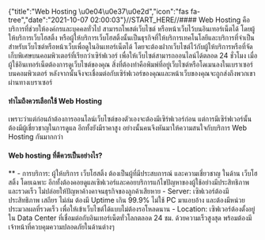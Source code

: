{"title":"Web Hosting \u0e04\u0e37\u0e2d","icon":"fas fa-tree","date":"2021-10-07 02:00:03"}//START_HERE//#### Web Hosting คือ
 บริการที่ช่วยให้องค์กรและบุคคลทั่วไป สามารถโพสต์เว็บไซต์ หรือหน้าเว็บไว้บนอินเทอร์เน็ตได้ โดยผู้ให้บริการเว็บโฮสติ้ง หรือผู้ให้บริการเว็บโฮสติ้งนั้นเป็นธุรกิจที่ให้บริการเทคโนโลยีและบริการที่จำเป็นสำหรับเว็บไซต์หรือหน้าเว็บเพื่อดูในอินเทอร์เน็ตได้ โดยจะต้องฝากเว็บไซต์ไว้กับผู้ให้บริการหรือที่จัดเก็บพิเศษบนคอมพิวเตอร์ที่เรียกว่าเซิร์ฟเวอร์ เพื่อให้เว็บไซต์สามารถออนไลน์ได้ตลอด 24 ชั่วโมง
 เมื่อผู้ใช้อินเทอร์เน็ตต้องการดูเว็บไซต์ของคุณ สิ่งที่ต้องทำคือพิมพ์ที่อยู่เว็บไซต์หรือโดเมนลงในเบราเซอร์ บนคอมพิวเตอร์ หลังจากนั้นจึงจะเชื่อมต่อกับเซิร์ฟเวอร์ของคุณและหน้าเว็บของคุณจะถูกส่งถึงพวกเขาผ่านทางเบราเซอร์
####  ทำไมถึงควรเลือกใช้ Web Hosting
เพราะว่าแต่ก่อนถ้าต้องการออนไลน์เว็บไซต์ของตัวเองจะต้องมีเซิร์ฟเวอร์ก่อน 
แต่การมีเซิร์ฟเวอร์นั้นต้องมีผู้เชี่ยวชาญในการดูแล อีกทั้งยังมีราคาสูง
อย่างนั้นคนจึงหันมาให้ความสนใจกับบริการ Web Hosting กันมากกว่า

#### Web hosting ที่ดีควรเป็นอย่างไร?


**	-	การบริการ: ผู้ให้บริการ เว็บโฮสติ้ง ต้องเป็นผู้ที่มีประสบการณ์ และความเชี่ยวชาญ ในด้าน เว็บโฮสติ้ง โดยเฉพาะ อีกทั้งต้องคอยดูแลเซิฟเวอร์และคอยบริการแก้ไขปัญหาของผู้ใช้อย่างมีประสิทธิภาพและรวดเร็ว ไม่ปล่อยให้ปัญหาค้างคาจนธุรกิจของลูกค้าเสียหาย
	-	Server: เซิฟเวอร์ต้องมีประสิทธิภาพ เสถียร ไม่ล่ม ต้องมี Uptime เกิน 99.9% ไม่ใช้ PC มาแอบอ้าง และต้องมีหน่วยประมวลผลที่รวดเร็ว เพื่อให้เข้าเว็บไซต์ได้แบบไม่ต้องรอโหลดนาน
	-	Location: เซิฟเวอร์ต้องตั้งอยู่ใน Data Center ที่เชื่อมต่อกับอินเทอร์เน็ตทั่วโลกตลอด 24 ชม. ด้วยความเร็วสูงสุด พร้อมต้องมีเจ้าหน้าที่ควบคุมความปลอดภัยในด้านต่างๆ